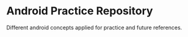 # Android Practice Repository
Different android concepts applied for practice and future references.
